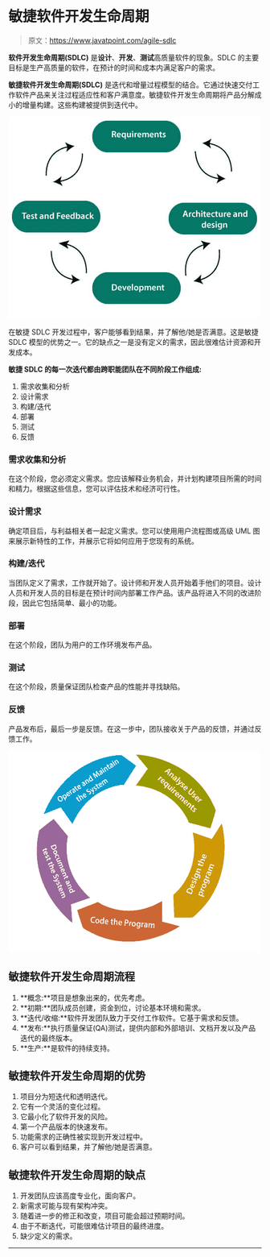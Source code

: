 # 敏捷软件开发生命周期

> 原文：<https://www.javatpoint.com/agile-sdlc>

**软件开发生命周期(SDLC)** 是**设计**、**开发**、**测试**高质量软件的现象。SDLC 的主要目标是生产高质量的软件，在预计的时间和成本内满足客户的需求。

**敏捷软件开发生命周期(SDLC)** 是迭代和增量过程模型的结合。它通过快速交付工作软件产品来关注过程适应性和客户满意度。敏捷软件开发生命周期将产品分解成小的增量构建。这些构建被提供到迭代中。

![Agile Software Development Life Cycle (SDLC)](img/20d727be7632cb31c1742786b94c0c4e.png)

在敏捷 SDLC 开发过程中，客户能够看到结果，并了解他/她是否满意。这是敏捷 SDLC 模型的优势之一。它的缺点之一是没有定义的需求，因此很难估计资源和开发成本。

**敏捷 SDLC 的每一次迭代都由跨职能团队在不同阶段工作组成:**

1.  需求收集和分析
2.  设计需求
3.  构建/迭代
4.  部署
5.  测试
6.  反馈

### 需求收集和分析

在这个阶段，您必须定义需求。您应该解释业务机会，并计划构建项目所需的时间和精力。根据这些信息，您可以评估技术和经济可行性。

### 设计需求

确定项目后，与利益相关者一起定义需求。您可以使用用户流程图或高级 UML 图来展示新特性的工作，并展示它将如何应用于您现有的系统。

### 构建/迭代

当团队定义了需求，工作就开始了。设计师和开发人员开始着手他们的项目。设计人员和开发人员的目标是在预计时间内部署工作产品。该产品将进入不同的改进阶段，因此它包括简单、最小的功能。

### 部署

在这个阶段，团队为用户的工作环境发布产品。

### 测试

在这个阶段，质量保证团队检查产品的性能并寻找缺陷。

### 反馈

产品发布后，最后一步是反馈。在这一步中，团队接收关于产品的反馈，并通过反馈工作。

![Agile Software Development Life Cycle (SDLC)](img/5e5859ac349ff749bd50275a0c091f31.png)

## 敏捷软件开发生命周期流程

1.  **概念:**项目是想象出来的，优先考虑。
2.  **初期:**团队成员创建，资金到位，讨论基本环境和需求。
3.  **迭代/收缩:**软件开发团队致力于交付工作软件。它基于需求和反馈。
4.  **发布:**执行质量保证(QA)测试，提供内部和外部培训、文档开发以及产品迭代的最终版本。
5.  **生产:**是软件的持续支持。

## 敏捷软件开发生命周期的优势

1.  项目分为短迭代和透明迭代。
2.  它有一个灵活的变化过程。
3.  它最小化了软件开发的风险。
4.  第一个产品版本的快速发布。
5.  功能需求的正确性被实现到开发过程中。
6.  客户可以看到结果，并了解他/她是否满意。

## 敏捷软件开发生命周期的缺点

1.  开发团队应该高度专业化，面向客户。
2.  新需求可能与现有架构冲突。
3.  随着进一步的修正和改变，项目可能会超过预期时间。
4.  由于不断迭代，可能很难估计项目的最终进度。
5.  缺少定义的需求。

* * *